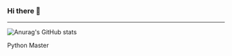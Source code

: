 ### Hi there 👋

--------------------

![Anurag's GitHub stats](https://github-readme-stats-vercel-dev-ruby1.vercel.app/api?username=dev-ruby&show_icons=true&theme=radical)

Python Master
